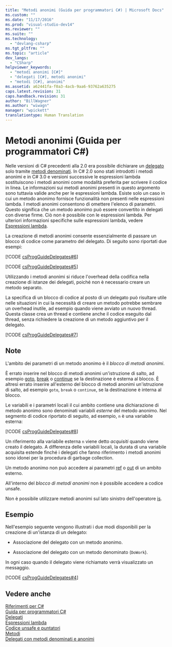 ```yaml
---
title: "Metodi anonimi (Guida per programmatori C#) | Microsoft Docs"
ms.custom: ""
ms.date: "11/17/2016"
ms.prod: "visual-studio-dev14"
ms.reviewer: ""
ms.suite: ""
ms.technology: 
  - "devlang-csharp"
ms.tgt_pltfrm: ""
ms.topic: "article"
dev_langs: 
  - "CSharp"
helpviewer_keywords: 
  - "metodi anonimi [C#]"
  - "delegati [C#], metodi anonimi"
  - "metodi [C#], anonimi"
ms.assetid: a62441fa-f0a3-4acb-9aa6-93762a635275
caps.latest.revision: 31
caps.handback.revision: 31
author: "BillWagner"
ms.author: "wiwagn"
manager: "wpickett"
translationtype: Human Translation
---
```

# Metodi anonimi (Guida per programmatori C#)
Nelle versioni di C\# precedenti alla 2.0 era possibile dichiarare un [delegato](../../../csharp/language-reference/keywords/delegate.md) solo tramite [metodi denominati](../../../csharp/programming-guide/delegates/delegates-with-named-vs-anonymous-methods.md).  In C\# 2.0 sono stati introdotti i metodi anonimi e in C\# 3.0 e versioni successive le espressioni lambda sostituiscono i metodi anonimi come modalità preferita per scrivere il codice in linea.  Le informazioni sui metodi anonimi presenti in questo argomento sono tuttavia valide anche per le espressioni lambda.  Esiste solo un caso in cui un metodo anonimo fornisce funzionalità non presenti nelle espressioni lambda.  I metodi anonimi consentono di omettere l'elenco di parametri.  Questo significa che un metodo anonimo può essere convertito in delegati con diverse firme.  Ciò non è possibile con le espressioni lambda.  Per ulteriori informazioni specifiche sulle espressioni lambda, vedere [Espressioni lambda](../../../csharp/programming-guide/statements-expressions-operators/lambda-expressions.md).  
  
 La creazione di metodi anonimi consente essenzialmente di passare un blocco di codice come parametro del delegato.  Di seguito sono riportati due esempi:  
  
 [!CODE [csProgGuideDelegates#6](../CodeSnippet/VS_Snippets_VBCSharp/csProgGuideDelegates#6)]  
  
 [!CODE [csProgGuideDelegates#5](../CodeSnippet/VS_Snippets_VBCSharp/csProgGuideDelegates#5)]  
  
 Utilizzando i metodi anonimi si riduce l'overhead della codifica nella creazione di istanze dei delegati, poiché non è necessario creare un metodo separato.  
  
 La specifica di un blocco di codice al posto di un delegato può risultare utile nelle situazioni in cui la necessità di creare un metodo potrebbe sembrare un overhead inutile,  ad esempio quando viene avviato un nuovo thread.  Questa classe crea un thread e contiene anche il codice eseguito dal thread, senza richiedere la creazione di un metodo aggiuntivo per il delegato.  
  
 [!CODE [csProgGuideDelegates#7](../CodeSnippet/VS_Snippets_VBCSharp/csProgGuideDelegates#7)]  
  
## Note  
 L'ambito dei parametri di un metodo anonimo è il *blocco di metodi anonimi*.  
  
 È errato inserire nel blocco di metodi anonimi un'istruzione di salto, ad esempio [goto](../../../csharp/language-reference/keywords/goto.md), [break](../../../csharp/language-reference/keywords/break.md) o [continue](../../../csharp/language-reference/keywords/continue.md) se la destinazione è esterna al blocco.  È altresì errato inserire all'esterno del blocco di metodi anonimi un'istruzione di salto, ad esempio `goto`, `break` o `continue`, se la destinazione è interna al blocco.  
  
 Le variabili e i parametri locali il cui ambito contiene una dichiarazione di metodo anonimo sono denominati variabili *esterne* del metodo anonimo.  Nel segmento di codice riportato di seguito, ad esempio, `n` è una variabile esterna:  
  
 [!CODE [csProgGuideDelegates#8](../CodeSnippet/VS_Snippets_VBCSharp/csProgGuideDelegates#8)]  
  
 Un riferimento alla variabile esterna `n` viene detto  *acquisiti* quando viene creato il delegato.  A differenza delle variabili locali, la durata di una variabile acquisita estende finché i delegati che fanno riferimento i metodi anonimi sono idonei per la procedura di garbage collection.  
  
 Un metodo anonimo non può accedere ai parametri [ref](../../../csharp/language-reference/keywords/ref.md) o [out](../../../csharp/language-reference/keywords/out.md) di un ambito esterno.  
  
 All'interno del *blocco di metodi anonimi* non è possibile accedere a codice unsafe.  
  
 Non è possibile utilizzare metodi anonimi sul lato sinistro dell'operatore [is](../../../csharp/language-reference/keywords/is.md).  
  
## Esempio  
 Nell'esempio seguente vengono illustrati i due modi disponibili per la creazione di un'istanza di un delegato:  
  
-   Associazione del delegato con un metodo anonimo.  
  
-   Associazione del delegato con un metodo denominato \(`DoWork`\).  
  
 In ogni caso quando il delegato viene richiamato verrà visualizzato un messaggio.  
  
 [!CODE [csProgGuideDelegates#4](../CodeSnippet/VS_Snippets_VBCSharp/csProgGuideDelegates#4)]  
  
## Vedere anche  
 [Riferimenti per C\#](../../../csharp/language-reference/index.md)   
 [Guida per programmatori C\#](../../../csharp/programming-guide/index.md)   
 [Delegati](../../../csharp/programming-guide/delegates/index.md)   
 [Espressioni lambda](../../../csharp/programming-guide/statements-expressions-operators/lambda-expressions.md)   
 [Codice unsafe e puntatori](../../../csharp/programming-guide/unsafe-code-pointers/index.md)   
 [Metodi](../../../csharp/programming-guide/classes-and-structs/methods.md)   
 [Delegati con metodi denominati e anonimi](../../../csharp/programming-guide/delegates/delegates-with-named-vs-anonymous-methods.md)